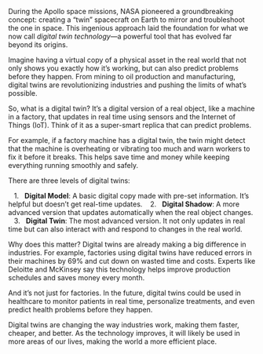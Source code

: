 ﻿During the Apollo space missions, NASA pioneered a groundbreaking concept: creating a “twin” spacecraft on Earth to mirror and troubleshoot the one in space. This ingenious approach laid the foundation for what we now call *digital twin technology*—a powerful tool that has evolved far beyond its origins.  
  
  
Imagine having a virtual copy of a physical asset in the real world that not only shows you exactly how it’s working, but can also predict problems before they happen. From mining to oil production and manufacturing, digital twins are revolutionizing industries and pushing the limits of what’s possible.  
  
  
So, what is a digital twin? It’s a digital version of a real object, like a machine in a factory, that updates in real time using sensors and the Internet of Things (IoT). Think of it as a super-smart replica that can predict problems.  
  
  
For example, if a factory machine has a digital twin, the twin might detect that the machine is overheating or vibrating too much and warn workers to fix it before it breaks. This helps save time and money while keeping everything running smoothly and safely.  
  
  
There are three levels of digital twins:  
  
  
&nbsp;&nbsp;&nbsp;1.&nbsp;&nbsp;&nbsp;**Digital Model**: A basic digital copy made with pre-set information. It’s helpful but doesn’t get real-time updates.
&nbsp;&nbsp;&nbsp;2.&nbsp;&nbsp;&nbsp;**Digital Shadow**: A more advanced version that updates automatically when the real object changes.  
&nbsp;&nbsp;&nbsp;3.&nbsp;&nbsp;&nbsp;**Digital Twin**: The most advanced version. It not only updates in real time but can also interact with and respond to changes in the real world.  
  
  
Why does this matter? Digital twins are already making a big difference in industries. For example, factories using digital twins have reduced errors in their machines by 69% and cut down on wasted time and costs. Experts like Deloitte and McKinsey say this technology helps improve production schedules and saves money every month.  
  
  
And it’s not just for factories. In the future, digital twins could be used in healthcare to monitor patients in real time, personalize treatments, and even predict health problems before they happen.  
  
  
Digital twins are changing the way industries work, making them faster, cheaper, and better. As the technology improves, it will likely be used in more areas of our lives, making the world a more efficient place.  
  
  
&nbsp;





